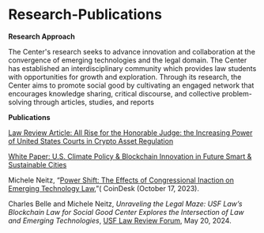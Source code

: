 # Research-Publications

**Research Approach**

The Center's research seeks to advance innovation and collaboration at the convergence of emerging technologies and the legal domain. The Center has established an interdisciplinary community which provides law students with opportunities for growth and exploration. Through its research, the Center aims to promote social good by cultivating an engaged network that encourages knowledge sharing, critical discourse, and collective problem-solving through articles, studies, and reports



**Publications**

[Law Review Article: All Rise for the Honorable Judge: the Increasing Power of United States Courts in Crypto Asset Regulation](https://papers.ssrn.com/sol3/papers.cfm?abstract_id=4517739)

[White Paper: U.S. Climate Policy & Blockchain Innovation in Future Smart & Sustainable Cities](https://mcusercontent.com/7159fd351a6824c36f4f2c812/files/ba1ba7cc-8386-19a3-9c00-0f6086e44dc9/Overview_of_Blockchain_091023_1_.pdf)

Michele Neitz, “[Power Shift: The Effects of Congressional Inaction on Emerging Technology Law,](https://www.coindesk.com/opinion/2023/10/17/why-power-is-passing-to-courts-to-make-us-crypto-policy/)”( CoinDesk (October 17, 2023).

Charles Belle and Michele Neitz, _Unraveling the Legal Maze: USF Law’s Blockchain Law for Social Good Center Explores the Intersection of Law and Emerging Technologies_, [USF Law Review Forum](https://usfblogs.usfca.edu/lawreview/2024/05/20/unraveling-the-legal-maze-usf-laws-blockchain-law-for-social-good-center-explores-the-intersection-of-law-and-emerging-technologies?_gl=1*1puxvmh*_gcl_aw*R0NMLjE3MTgzMTA4MzkuQ2owS0NRandzYXF6QmhEZEFSSXNBSzJncW5kSGNYblFWSGFINnN1enMweXhsZGxmMVdhVXRhOEZXc2lkUy1YM2VyenFfLWFfN1RnZnE1NGFBaHQyRUFMd193Y0I.*_gcl_au*ODI5ODkxMzg4LjE3MjEwNjQ2NTQuMTAxOTA4MjA0My4xNzIxMDY3MDgzLjE3MjEwNjcwODM.*FPAU*ODI5ODkxMzg4LjE3MjEwNjQ2NTQ.*_ga*MTk3NzkzOTkyNi4xNzEyODYwMDg4*_ga_J3HJ7NQ7GM*MTcyNTQ5NTI3NC4xMDYuMS4xNzI1NDk1ODc1LjAuMC45NDQzNTA3NTU.*_fplc*ODJVTUFvVVJmQTU5MCUyRlhqQnRmVWtPaU5DdGthbkNMWUhzOU5ld01wNDNnZVRqSjFCOHRORnFTRkNVeUltMFBnN0VoZUhBWW9Rek10aEFEdlJSNlN0Y0llek1kaDcwTkpiJTJCMEJ6eHE1cHZUdzk3byUyRnprdnl0NzgzZGlaVzZBJTNEJTNE), May 20, 2024.
